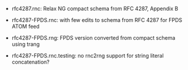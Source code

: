 - rfc4287.rnc: Relax NG compact schema from RFC 4287, Appendix B

- rfc4287-FPDS.rnc: with few edits to schema from RFC 4287 for FPDS ATOM feed

- rfc4287-FPDS.rng: FPDS version converted from compact schema using trang

- rfc4287-FPDS.rnc.testing: no rnc2rng support for string literal concatenation?

